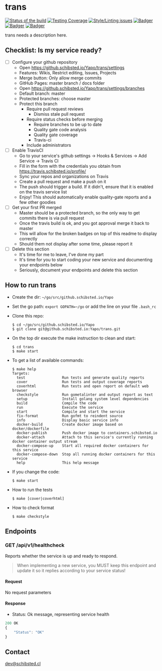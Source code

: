 # trans

<!-- Badger start badges -->
[![Status of the build](https://badger.spt-engprod-pro.schibsted.io/badge/travis/Yapo/trans)](https://travis.schibsted.io/Yapo/trans)
[![Testing Coverage](https://badger.spt-engprod-pro.schibsted.io/badge/coverage/Yapo/trans)](https://reports.spt-engprod-pro.schibsted.io/#/Yapo/trans?branch=master&type=push&daterange&daterange)
[![Style/Linting issues](https://badger.spt-engprod-pro.schibsted.io/badge/issues/Yapo/trans)](https://reports.spt-engprod-pro.schibsted.io/#/Yapo/trans?branch=master&type=push&daterange&daterange)
[![Badger](https://badger.spt-engprod-pro.schibsted.io/badge/flaky_tests/Yapo/trans)](https://databulous.spt-engprod-pro.schibsted.io/test/flaky/Yapo/trans)
[![Badger](https://badger.spt-engprod-pro.schibsted.io/badge/quality_index/Yapo/trans)](https://databulous.spt-engprod-pro.schibsted.io/quality/repo/Yapo/trans)
[![Badger](https://badger.spt-engprod-pro.schibsted.io/badge/engprod/Yapo/trans)](https://github.schibsted.io/spt-engprod/badger)
<!-- Badger end badges -->

trans needs a description here.

## Checklist: Is my service ready?

* [ ] Configure your github repository
  - Open https://github.schibsted.io/Yapo/trans/settings
  - Features: Wikis, Restrict editing, Issues, Projects
  - Merge button: Only allow merge commits
  - GitHub Pages: master branch / docs folder
  - Open https://github.schibsted.io/Yapo/trans/settings/branches
  - Default branch: master
  - Protected branches: choose master
  - Protect this branch
    + Require pull request reviews
      - Dismiss stale pull request
    + Require status checks before merging
      - Require branches to be up to date
      - Quality gate code analysis
      - Quality gate coverage
      - Travis-ci
    + Include administrators
* [ ] Enable TravisCI
  - Go to your service's github settings -> Hooks & Services -> Add Service -> Travis CI
  - Fill in the form with the credentials you obtain from https://travis.schibsted.io/profile/
  - Sync your repos and organizations on Travis
  - Create a pull request and make a push on it
  - The push should trigger a build. If it didn't, ensure that it is enabled on the travis service list
  - Enjoy! This should automatically enable quality-gate reports and a few other goodies
* [ ] Get your first PR merged
  - Master should be a protected branch, so the only way to get commits there is via pull request
  - Once the travis build is ok, and you got approval merge it back to master
  - This will allow for the broken badges on top of this readme to display correctly
  - Should them not display after some time, please report it
* [ ] Delete this section
  - It's time for me to leave, I've done my part
  - It's time for you to start coding your new service and documenting your endpoints below
  - Seriously, document your endpoints and delete this section

## How to run trans

* Create the dir: `~/go/src/github.schibsted.io/Yapo`

* Set the go path: `export GOPATH=~/go` or add the line on your file `.bash_rc`

* Clone this repo:

  ```
  $ cd ~/go/src/github.schibsted.io/Yapo
  $ git clone git@github.schibsted.io:Yapo/trans.git
  ```

* On the top dir execute the make instruction to clean and start:

  ```
  $ cd trans
  $ make start
  ```

* To get a list of available commands:

  ```
  $ make help
  Targets:
    test                 Run tests and generate quality reports
    cover                Run tests and output coverage reports
    coverhtml            Run tests and open report on default web browser
    checkstyle           Run gometalinter and output report as text
    setup                Install golang system level dependencies
    build                Compile the code
    run                  Execute the service
    start                Compile and start the service
    fix-format           Run gofmt to reindent source
    info                 Display basic service info
    docker-build         Create docker image based on docker/dockerfile
    docker-publish       Push docker image to containers.schibsted.io
    docker-attach        Attach to this service's currently running docker container output stream
    docker-compose-up    Start all required docker containers for this service
    docker-compose-down  Stop all running docker containers for this service
    help                 This help message
  ```

* If you change the code:

  ```
  $ make start
  ```

* How to run the tests

  ```
  $ make [cover|coverhtml]
  ```

* How to check format

  ```
  $ make checkstyle
  ```

## Endpoints
### GET  /api/v1/healthcheck
Reports whether the service is up and ready to respond.

> When implementing a new service, you MUST keep this endpoint
and update it so it replies according to your service status!

#### Request
No request parameters

#### Response
* Status: Ok message, representing service health

```javascript
200 OK
{
	"Status": "OK"
}
```

## Contact
dev@schibsted.cl
